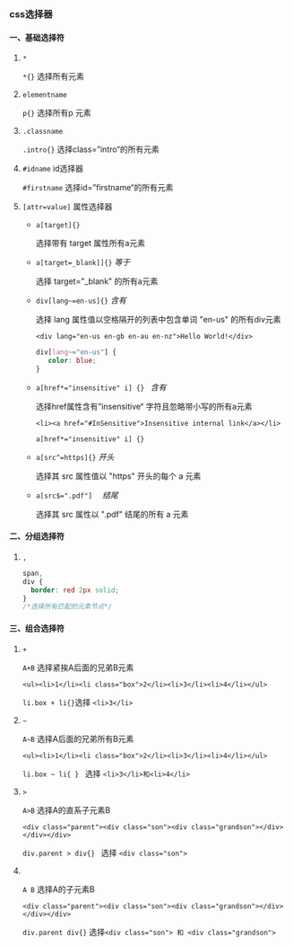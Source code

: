 ### css选择器

#### 一、基础选择符

1. `*`  

    `*{}` 选择所有元素

2. `elementname` 

   `p{}`  选择所有p 元素

3. `.classname` 

   `.intro{}` 选择class=”intro“的所有元素

4. `#idname` id选择器

   `#firstname` 选择id=”firstname“的所有元素

5. `[attr=value]` 属性选择器

   - `a[target]{}` 

     选择带有 target 属性所有a元素

   - `a[target=_blank]]{}`  *等于*

      选择 target="_blank" 的所有a元素

   - `div[lang~=en-us]{}`     *含有*

     选择 lang 属性值以空格隔开的列表中包含单词 "en-us" 的所有div元素

     `<div lang="en-us en-gb en-au en-nz">Hello World!</div>`

     ```css
     div[lang~="en-us"] {
     	color: blue;
     }
     ```

   - `a[href*="insensitive" i] {} `  *含有*

     选择href属性含有”insensitive“ 字符且忽略带小写的所有a元素

     `<li><a href="#InSensitive">Insensitive internal link</a></li>`

     `a[href*="insensitive" i] {}`

   - `a[src^=https]{}`   *开头*

     选择其 src 属性值以 "https" 开头的每个 a 元素

   - `a[src$=".pdf"]  `   *结尾*

     选择其 src 属性以 ".pdf" 结尾的所有 a 元素

#### 二、**分组选择符**

1. `,`

   ```css
   span,
   div {
     border: red 2px solid;
   }
   /*选择所有匹配的元素节点*/
   ```

#### 三、组合选择符

1. `+`

   `A+B` 选择紧挨A后面的兄弟B元素

   `<ul><li>1</li><li class="box">2</li><li>3</li><li>4</li></ul>`

   `li.box + li{}`选择 `<li>3</li>`

2. `~`

   `A~B` 选择A后面的兄弟所有B元素

   `<ul><li>1</li><li class="box">2</li><li>3</li><li>4</li></ul>`

   `li.box ~ li{ } ` 选择 `<li>3</li>和<li>4</li>`

   

3. `>` 

   `A>B` 选择A的直系子元素B

   `<div class="parent"><div class="son"><div class="grandson"></div></div></div>`

   `div.parent > div{} ` 选择 `<div class="son">`

   

4. ` `

   `A B` 选择A的子元素B	

   `<div class="parent"><div class="son"><div class="grandson"></div></div></div>`

   `div.parent div{}` 选择`<div class="son"> 和 <div class="grandson">`

   

   